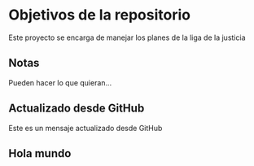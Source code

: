 # Objetivos de la repositorio

Este proyecto se encarga de manejar los planes de la liga de la justicia


## Notas
Pueden hacer lo que quieran...

## Actualizado desde GitHub

Este es un mensaje actualizado desde GitHub

## Hola mundo
